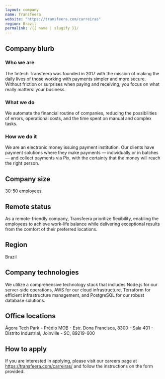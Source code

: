 ```yaml
---
layout: company
name: Transfeera
website: "https://transfeera.com/carreiras"
region: Brazil
permalink: /{{ name | slugify }}/
---
```


## Company blurb

### Who we are
The fintech Transfeera was founded in 2017 with the mission of making the daily lives of those working with payments simpler and more secure. Without friction or surprises when paying and receiving, you focus on what really matters: your business.

### What we do
We automate the financial routine of companies, reducing the possibilities of errors, operational costs, and the time spent on manual and complex tasks.

### How we do it
We are an electronic money issuing payment institution. Our clients have payment solutions where they make payments — individually or in batches — and collect payments via Pix, with the certainty that the money will reach the right person.

## Company size

30-50 employees.

## Remote status

As a remote-friendly company, Transfeera prioritize flexibility, enabling the employees to achieve work-life balance while delivering exceptional results from the comfort of their preferred locations.

## Region

Brazil

## Company technologies

We utilize a comprehensive technology stack that includes Node.js for our server-side operations, AWS for our cloud infrastructure, Terraform for efficient infrastructure management, and PostgreSQL for our robust database solutions.

## Office locations

Ágora Tech Park - Prédio MOB - Estr. Dona Francisca, 8300 - Sala 401 - Distrito Industrial, Joinville - SC, 89219-600

## How to apply

If you are interested in applying, please visit our careers page at https://transfeera.com/carreiras/ and follow the instructions on the form provided.